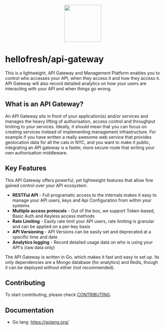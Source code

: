 <p align="center">
  <a href="https://hellofresh.com">
    <img width="120" src="https://www.hellofresh.de/images/hellofresh/press/HelloFresh_Logo.png">
  </a>
</p>

# hellofresh/api-gateway

This is a lightweight, API Gateway and Management Platform enables you to control who accesses your API, 
when they access it and how they access it. API Gateway will also record detailed analytics on how your 
users are interacting with your API and when things go wrong.

## What is an API Gateway?

An API Gateway sits in front of your application(s) and/or services and manages the heavy lifting of authorisation, 
access control and throughput limiting to your services. Ideally, it should mean that you can focus on creating 
services instead of implementing management infrastructure. For example if you have written a really awesome 
web service that provides geolocation data for all the cats in NYC, and you want to make it public, 
integrating an API gateway is a faster, more secure route that writing your own authorisation middleware.

## Key Features

This API Gateway offers powerful, yet lightweight features that allow fine gained control over your API ecosystem.

* **RESTFul API** - Full programatic access to the internals makes it easy to manage your API users, keys and Api Configuration from within your systems
* **Multiple access protocols** - Out of the box, we support Token-based, Basic Auth and Keyless access methods
* **Rate Limiting** - Easily rate limit your API users, rate limiting is granular and can be applied on a per-key basis
* **API Versioning** - API Versions can be easily set and deprecated at a specific time and date
* **Analytics logging** - Record detailed usage data on who is using your API's (raw data only)

The API Gateway is written in Go, which makes it fast and easy to set up. Its only dependencies are a Mongo database (for analytics) and Redis, though it can be deployed without either (not recommended).

## Contributing

To start contributing, please check [CONTRIBUTING](CONTRIBUTING.md).

## Documentation
* Go lang: https://golang.org/
